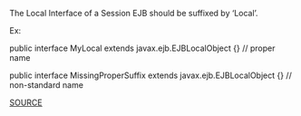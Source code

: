 The Local Interface of a Session EJB should be suffixed by ‘Local’.

Ex:

 
public interface MyLocal extends javax.ejb.EJBLocalObject {}				// proper name

public interface MissingProperSuffix extends javax.ejb.EJBLocalObject {}	// non-standard name           

[SOURCE](https://pmd.github.io/pmd-5.3.3/pmd-java/rules/java/j2ee.html#LocalInterfaceSessionNamingConvention)
